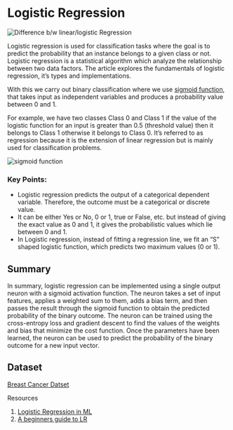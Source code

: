 # Logistic Regression

![Difference b/w linear/logistic Regression](https://editor.analyticsvidhya.com/uploads/711091.png)


Logistic regression is used for classification tasks where the goal is to predict the probability that an instance belongs to a given class or not. Logistic regression is a statistical algorithm which analyze the relationship between two data factors. The article explores the fundamentals of logistic regression, it’s types and implementations.

With this we carry out binary classification where we use [sigmoid function](https://www.geeksforgeeks.org/derivative-of-the-sigmoid-function/), that takes input as independent variables and produces a probability value between 0 and 1.

For example, we have two classes Class 0 and Class 1 if the value of the logistic function for an input is greater than 0.5 (threshold value) then it belongs to Class 1 otherwise it belongs to Class 0. It’s referred to as regression because it is the extension of linear regression but is mainly used for classification problems.

![sigmoid function](https://media.geeksforgeeks.org/wp-content/uploads/20190522162153/sigmoid-function-300x138.png)

### Key Points:

*   Logistic regression predicts the output of a categorical dependent variable. Therefore, the outcome must be a categorical or discrete value.
*   It can be either Yes or No, 0 or 1, true or False, etc. but instead of giving the exact value as 0 and 1, it gives the probabilistic values which lie between 0 and 1.
*   In Logistic regression, instead of fitting a regression line, we fit an “S” shaped logistic function, which predicts two maximum values (0 or 1).


## Summary

In summary, logistic regression can be implemented using a single output neuron with a sigmoid activation function. The neuron takes a set of input features, applies a weighted sum to them, adds a bias term, and then passes the result through the sigmoid function to obtain the predicted probability of the binary outcome. The neuron can be trained using the cross-entropy loss and gradient descent to find the values of the weights and bias that minimize the cost function. Once the parameters have been learned, the neuron can be used to predict the probability of the binary outcome for a new input vector.

## Dataset

[Breast Cancer Datset](https://scikit-learn.org/stable/modules/generated/sklearn.datasets.load_breast_cancer.html)


Resources

1. [Logistic Regression in ML](https://scikit-learn.org/stable/modules/generated/sklearn.datasets.load_breast_cancer.html)
2. [A beginners guide to LR](https://www.analyticsvidhya.com/blog/2021/08/conceptual-understanding-of-logistic-regression-for-data-science-beginners/)